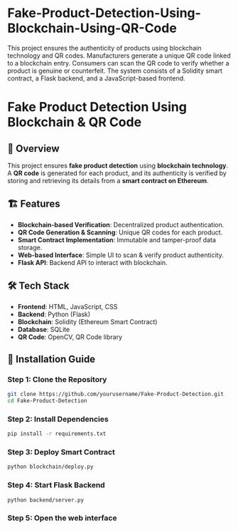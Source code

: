 # Fake-Product-Detection-Using-Blockchain-Using-QR-Code
This project ensures the authenticity of products using blockchain technology and QR codes. Manufacturers generate a unique QR code linked to a blockchain entry. Consumers can scan the QR code to verify whether a product is genuine or counterfeit. The system consists of a Solidity smart contract, a Flask backend, and a JavaScript-based frontend.

# Fake Product Detection Using Blockchain & QR Code

## 📌 Overview
This project ensures **fake product detection** using **blockchain technology**. A **QR code** is generated for each product, and its authenticity is verified by storing and retrieving its details from a **smart contract on Ethereum**.

## 🏗️ Features
-  **Blockchain-based Verification**: Decentralized product authentication.
-  **QR Code Generation & Scanning**: Unique QR codes for each product.
-  **Smart Contract Implementation**: Immutable and tamper-proof data storage.
-  **Web-based Interface**: Simple UI to scan & verify product authenticity.
-  **Flask API**: Backend API to interact with blockchain.

## 🛠️ Tech Stack
- **Frontend**: HTML, JavaScript, CSS
- **Backend**: Python (Flask)
- **Blockchain**: Solidity (Ethereum Smart Contract)
- **Database**: SQLite
- **QR Code**: OpenCV, QR Code library

## 🚀 Installation Guide
### Step 1: Clone the Repository
```bash
git clone https://github.com/yourusername/Fake-Product-Detection.git
cd Fake-Product-Detection
```

### Step 2: Install Dependencies

```bash
pip install -r requirements.txt
```

### Step 3: Deploy Smart Contract

```bash
python blockchain/deploy.py
```

### Step 4: Start Flask Backend

```bash
python backend/server.py
```

### Step 5: Open the web interface
